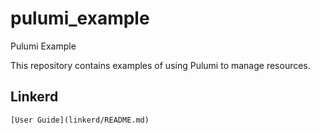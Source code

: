 # pulumi_example
Pulumi Example

This repository contains examples of using Pulumi to manage resources.


## Linkerd

    [User Guide](linkerd/README.md)
